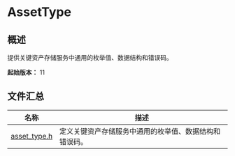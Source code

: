 # AssetType

## 概述

提供关键资产存储服务中通用的枚举值、数据结构和错误码。

**起始版本：** 11
## 文件汇总

| 名称 | 描述 |
| -- | -- |
| [asset_type.h](capi-asset-type-h.md) | 定义关键资产存储服务中通用的枚举值、数据结构和错误码。 |
